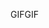 <span data-ttu-id="40b91-101">GIF</span><span class="sxs-lookup"><span data-stu-id="40b91-101">GIF</span></span>